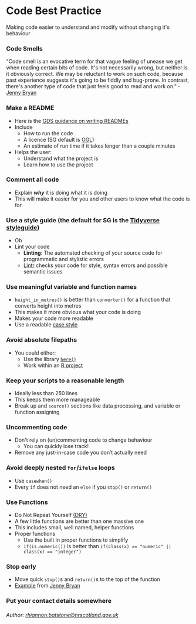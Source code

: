 # Code Best Practice
Making code easier to understand and modify without changing it's behaviour

### Code Smells

"Code smell is an evocative term for that vague feeling of unease we get when reading certain bits of code. It's not necessarily wrong, but neither is it obviously correct. We may be reluctant to work on such code, because past experience suggests it's going to be fiddly and bug-prone. In contrast, there's another type of code that just feels good to read and work on." - [Jenny Bryan](https://github.com/jennybc/code-smells-and-feels#:~:text=GitHub%3A%20%40jennybc%20%22Code%20smell%22%20is%20an%20evocative%20term,suggests%20it%27s%20going%20to%20be%20fiddly%20and%20bug-prone.)

### Make a README 
  * Here is the [GDS guidance on writing READMEs](https://gds-way.cloudapps.digital/manuals/readme-guidance.html#writing-readmes)
  * Include
      * How to run the code
      * A licence (SG default is [OGL](http://www.nationalarchives.gov.uk/doc/open-government-licence/version/3/))
      * An estimate of run time if it takes longer than a couple minutes
  * Helps the user: 
      * Understand what the project is
      * Learn how to use the project
### Comment all code 
  * Explain _**why**_ it is doing what it is doing
  * This will make it easier for you and other users to know what the code is for
  
### Use a style guide (the default for SG is the [Tidyverse styleguide](https://style.tidyverse.org/))
  * Ob
  * Lint your code
      * **Linting**: The automated checking of your source code for programmatic and stylistic errors
      * [Lintr](https://github.com/jimhester/lintr) checks your code for style, syntax errors and possible semantic issues
  
### Use meaningful variable and function names
  * `height_in_metres()` is better than `converter()` for a function that converts height into metres 
  * This makes it more obvious what your code is doing
  * Makes your code more readable
  * Use a readable [case style](https://medium.com/better-programming/string-case-styles-camel-pascal-snake-and-kebab-case-981407998841) 
  
### Avoid absolute filepaths
  * You could either:
      * Use the library [`here()`](https://github.com/krlmlr/here)
      * Work within an [R project](https://support.rstudio.com/hc/en-us/articles/200526207-Using-Projects)
      
### Keep your scripts to a reasonable length
  * Ideally less than 250 lines
  * This keeps them more manageable
  * Break up and `source()` sections like data processing, and variable or function assigning
  
### Uncommenting code
  * Don't rely on (un)commenting code to change behaviour
      * You can quickly lose track!
  * Remove any just-in-case code you don’t actually need
  
### Avoid deeply nested `for`/`ifelse` loops
  * Use `casewhen()`
  * Every `if` does not need an `else` if you `stop()` or `return()`
  
### Use Functions
  * Do Not Repeat Yourself [(DRY)](https://en.wikipedia.org/wiki/Don%27t_repeat_yourself)
  * A few little functions are better than one massive one
  * This includes small, well named, helper functions
  * Proper functions
      * Use the built in proper functions to simplify 
      * `if(is.numeric())` is better than `if(class(x) == "numeric" || class(x) == "integer")`
  
### Stop early
  *  Move quick `stop()`s and `return()`s to the top of the function
  * [Example](https://github.com/rhi-batstone/code_best_practice/blob/main/early_stops.PNG) from [Jenny Bryan](https://github.com/jennybc/code-smells-and-feels/blob/master/2018-07_user-brisbane-bryan.pdf)  
  
### Put your contact details somewhere

###### Author: rhiannon.batstone@nrscotland.gov.uk
